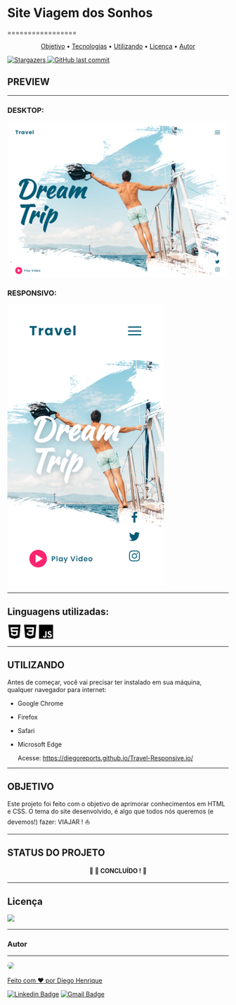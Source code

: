 # Site Viagem dos Sonhos
=================
<p align="center">
 <a href="#objetivo">Objetivo</a> •
 <a href="#tecnologias">Tecnologias</a> •
 <a href="#utilizar">Utilizando</a> •  
 <a href="#licenca">Licença</a> • 
 <a href="#autor">Autor</a>
</p>

<a href="https://github.com/DiegoReports/Travel-Responsive/stargazers">
    <img alt="Stargazers" src="https://img.shields.io/github/stars/DiegoReports/Travel-Responsive?style=social">
  </a>
<a href="https://github.com/DiegoReports/Travel-Responsive/commits/master">
    <img alt="GitHub last commit" src="https://img.shields.io/github/last-commit/DiegoReports/Travel-Responsive">
</a>

## PREVIEW
---
### DESKTOP:
<img src="images/readme/TravelSite.png">

### RESPONSIVO:
<img src="images/readme/TravelSiteMobile.png">

---

## Linguagens utilizadas:
<p id="tecnologias">
<a href="https://developer.mozilla.org/pt-BR/docs/Web/HTML/HTML5"><img width="32" src="images/icons/html5.svg"></a>
<a href="https://www.w3schools.com/css/default.asp"><img width="32" src="images/icons/css3.svg"></a>
<a href="https://developer.mozilla.org/pt-BR/docs/Aprender/JavaScript"><img width="32" src="images/icons/javascript.svg">
</p></a>

---

## UTILIZANDO
<p id="utilizar">
Antes de começar, você vai precisar ter instalado em sua máquina, qualquer navegador para internet:
    
- Google Chrome
- Firefox
- Safari
- Microsoft Edge

    Acesse: <a href="https://diegoreports.github.io/Travel-Responsive.io/">https://diegoreports.github.io/Travel-Responsive.io/</a>
</p>

---

## OBJETIVO
<p id="objetivo">Este projeto foi feito com o objetivo de aprimorar conhecimentos em HTML e CSS. O tema do site desenvolvido, é algo que todos nós queremos (e devemos!) fazer: VIAJAR ! ⛵</p>

---

## STATUS DO PROJETO

<h4 align="center"> 
	🚧  🚀 CONCLUÍDO !  🚧
</h4>

---

## Licença
<p id="licenca">
<img src="https://img.shields.io/github/license/DiegoReports/Travel-Responsive"/>
</p>

---

### Autor
---
<p id="autor">
<a href="https://blog.rocketseat.com.br/author/thiago/">
 <img style= "border-radius: 50%;" src="https://avatars3.githubusercontent.com/u/64282146?s=460&u=9376c14fe78e42be74b1746a73fab96420e26d76&v=4" width="100px;"/>
 <br/>
 


Feito com ❤️ por Diego Henrique

[![Linkedin Badge](https://img.shields.io/badge/-Diego-blue?style=flat-square&logo=Linkedin&logoColor=white&link=https://www.linkedin.com/in/tgmarinho/)](https://www.linkedin.com/in/tgmarinho/) 
[![Gmail Badge](https://img.shields.io/badge/-diego.reports@gmail.com-c14438?style=flat-square&logo=Gmail&logoColor=white&link=mailto:diego.reports@gmail.com)](mailto:diego.reports@gmail.com) </p>
